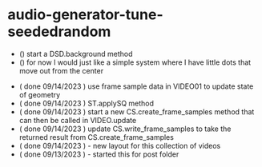 # audio-generator-tune-seededrandom

<!-- ----------
  DSD.background
----------- -->
* () start a DSD.background method
* () for now I would just like a simple system where I have little dots that move out from the center

<!-- ----------
  CS.create_frame_samples
----------- -->


<!-- ----------
  DONE
----------- -->
* ( done 09/14/2023 ) use frame sample data in VIDEO01 to update state of geometry
* ( done 09/14/2023 ) ST.applySQ method
* ( done 09/14/2023 ) start a new CS.create\_frame\_samples method that can then be called in VIDEO.update
* ( done 09/14/2023 ) update CS.write\_frame\_samples to take the returned result from CS.create\_frame\_samples
* ( done 09/14/2023 ) - new layout for this collection of videos
* ( done 09/13/2023 ) - started this for post folder